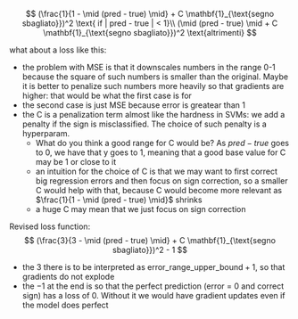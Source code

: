 $$
(\frac{1}{1 - \mid (pred - true) \mid} + C \mathbf{1}_{\text{segno sbagliato}})^2 \text{ if | pred - true | < 1}\\
(\mid (pred - true) \mid + C \mathbf{1}_{\text{segno sbagliato}})^2 \text{altrimenti}
$$

what about a loss like this:
* the problem with MSE is that it downscales numbers in the range 0-1 because the square of such numbers is smaller than the original. Maybe it is better to penalize such numbers more heavily so that gradients are higher: that would be what the first case is for
* the second case is just MSE because error is greatear than 1
* the C is a penalization term almost like the hardness in SVMs: we add a penalty if the sign is misclassified. The choice of such penalty is a hyperparam. 
  * What do you think a good range for C would be? As $pred - true$ goes to 0, we have that y goes to 1, meaning that a good base value for C may be $1$ or close to it
  * an intuition for the choice of C is that we may want to first correct big regression errors and then focus on sign correction, so a smaller C would help with that, because C would become more relevant as $\frac{1}{1 - \mid (pred - true) \mid}$ shrinks
  * a huge C may mean that we just focus on sign correction

Revised loss function:
$$
(\frac{3}{3 - \mid (pred - true) \mid} + C \mathbf{1}_{\text{segno sbagliato}})^2 - 1
$$

- the 3 there is to be interpreted as $\text{error_range_upper_bound} + 1$, so that gradients do not explode
- the $-1$ at the end is so that the perfect prediction (error = 0 and correct sign) has a loss of 0. Without it we would have gradient updates even if the model does perfect